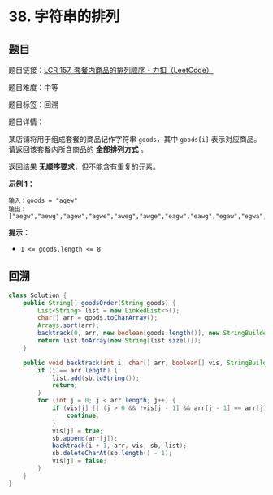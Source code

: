 # 38. 字符串的排列

## 题目

题目链接：[LCR 157. 套餐内商品的排列顺序 - 力扣（LeetCode）](https://leetcode.cn/problems/zi-fu-chuan-de-pai-lie-lcof/description/)

题目难度：中等

题目标签：回溯

题目详情：

某店铺将用于组成套餐的商品记作字符串 `goods`，其中 `goods[i]` 表示对应商品。请返回该套餐内所含商品的 **全部排列方式** 。

返回结果 **无顺序要求**，但不能含有重复的元素。

**示例 1：**

```
输入：goods = "agew"
输出：["aegw","aewg","agew","agwe","aweg","awge","eagw","eawg","egaw","egwa","ewag","ewga","gaew","gawe","geaw","gewa","gwae","gwea","waeg","wage","weag","wega","wgae","wgea"]
```

**提示：**

- `1 <= goods.length <= 8`



## 回溯

``` java
class Solution {
    public String[] goodsOrder(String goods) {
        List<String> list = new LinkedList<>();
        char[] arr = goods.toCharArray();
        Arrays.sort(arr);
        backtrack(0, arr, new boolean[goods.length()], new StringBuilder(), list);
        return list.toArray(new String[list.size()]);
    }

    public void backtrack(int i, char[] arr, boolean[] vis, StringBuilder sb, List<String> list) {
        if (i == arr.length) {
            list.add(sb.toString());
            return;
        }
        for (int j = 0; j < arr.length; j++) {
            if (vis[j] || (j > 0 && !vis[j - 1] && arr[j - 1] == arr[j])) {
                continue;
            }
            vis[j] = true;
            sb.append(arr[j]);
            backtrack(i + 1, arr, vis, sb, list);
            sb.deleteCharAt(sb.length() - 1);
            vis[j] = false;
        }
    }
}
```